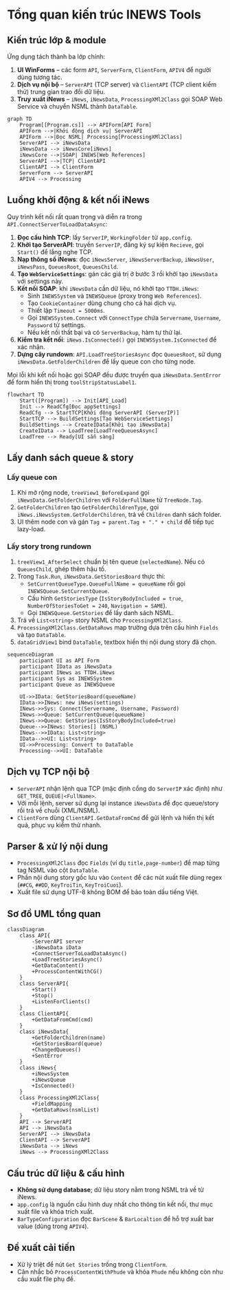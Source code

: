 # Tổng quan kiến trúc INEWS Tools

## Kiến trúc lớp & module
Ứng dụng tách thành ba lớp chính:

1. **UI WinForms** – các form `API`, `ServerForm`, `ClientForm`, `APIV4` để người dùng tương tác.
2. **Dịch vụ nội bộ** – `ServerAPI` (TCP server) và `ClientAPI` (TCP client kiểm thử) trung gian trao đổi dữ liệu.
3. **Truy xuất iNews** – `iNews`, `iNewsData`, `ProcessingXMl2Class` gọi SOAP Web Service và chuyển NSML thành `DataTable`.

```mermaid
graph TD
    Program[[Program.cs]] --> APIForm[API Form]
    APIForm -->|Khởi động dịch vụ| ServerAPI
    APIForm -->|Đọc NSML| Processing[ProcessingXMl2Class]
    ServerAPI --> iNewsData
    iNewsData --> iNewsCore[iNews]
    iNewsCore -->|SOAP| INEWS[Web References]
    ServerAPI -->|TCP| ClientAPI
    ClientAPI --> ClientForm
    ServerForm --> ServerAPI
    APIV4 --> Processing
```

## Luồng khởi động & kết nối iNews
Quy trình kết nối rất quan trọng và diễn ra trong `API.ConnectServerToLoadDataAsync`:

1. **Đọc cấu hình TCP**: lấy `ServerIP`, `WorkingFolder` từ `app.config`.
2. **Khởi tạo ServerAPI**: truyền `ServerIP`, đăng ký sự kiện `Recieve`, gọi `Start()` để lắng nghe TCP.
3. **Nạp thông số iNews**: đọc `iNewsServer`, `iNewsServerBackup`, `iNewsUser`, `iNewsPass`, `QueuesRoot`, `QueuesChild`.
4. **Tạo `WebServiceSettings`**: gán các giá trị ở bước 3 rồi khởi tạo `iNewsData` với settings này.
5. **Kết nối SOAP**: khi `iNewsData` cần dữ liệu, nó khởi tạo `TTDH.iNews`:
   - Sinh `INEWSSystem` và `INEWSQueue` (proxy trong `Web References`).
   - Tạo `CookieContainer` dùng chung cho cả hai dịch vụ.
   - Thiết lập `Timeout = 5000ms`.
   - Gọi `INEWSSystem.Connect` với `ConnectType` chứa `Servername`, `Username`, `Password` từ settings.
   - Nếu kết nối thất bại và có `ServerBackup`, hàm tự thử lại.
6. **Kiểm tra kết nối**: `iNews.IsConnected()` gọi `INEWSSystem.IsConnected` để xác nhận.
7. **Dựng cây rundown**: `API.LoadTreeStoriesAsync` đọc `QueuesRoot`, sử dụng `iNewsData.GetFolderChildren` để lấy queue con cho từng node.

Mọi lỗi khi kết nối hoặc gọi SOAP đều được truyền qua `iNewsData.SentError` để form hiển thị trong `toolStripStatusLabel1`.

```mermaid
flowchart TD
    Start([Program]) --> Init[API_Load]
    Init --> ReadCfg[Đọc appSettings]
    ReadCfg --> StartTCP[Khởi động ServerAPI (ServerIP)]
    StartTCP --> BuildSettings[Tạo WebServiceSettings]
    BuildSettings --> CreateIData[Khởi tạo iNewsData]
    CreateIData --> LoadTree[LoadTreeQueuesAsync]
    LoadTree --> Ready[UI sẵn sàng]
```

## Lấy danh sách queue & story
### Lấy queue con
1. Khi mở rộng node, `treeView1_BeforeExpand` gọi `iNewsData.GetFolderChildren` với `FolderFullName` từ `TreeNode.Tag`.
2. `GetFolderChildren` tạo `GetFolderChildrenType`, gọi `iNews.iNewsSystem.GetFolderChildren`, trả về `Children` danh sách folder.
3. UI thêm node con và gán `Tag = parent.Tag + "." + child` để tiếp tục lazy-load.

### Lấy story trong rundown
1. `treeView1_AfterSelect` chuẩn bị tên queue (`selectedName`). Nếu có `QueuesChild`, ghép thêm hậu tố.
2. Trong `Task.Run`, `iNewsData.GetStoriesBoard` thực thi:
   - `SetCurrentQueueType.QueueFullName = queueName` rồi gọi `INEWSQueue.SetCurrentQueue`.
   - Cấu hình `GetStoriesType` (`IsStoryBodyIncluded = true`, `NumberOfStoriesToGet = 240`, `Navigation = SAME`).
   - Gọi `INEWSQueue.GetStories` để lấy danh sách NSML.
3. Trả về `List<string>` story NSML cho `ProcessingXMl2Class`.
4. `ProcessingXMl2Class.GetDataRows` map trường dựa trên cấu hình `Fields` và tạo `DataTable`.
5. `dataGridView1` bind `DataTable`, textbox hiển thị nội dung story đã chọn.

```mermaid
sequenceDiagram
    participant UI as API Form
    participant IData as iNewsData
    participant INews as TTDH.iNews
    participant Sys as INEWSSystem
    participant Queue as INEWSQueue

    UI->>IData: GetStoriesBoard(queueName)
    IData->>INews: new iNews(settings)
    INews->>Sys: Connect(Servername, Username, Password)
    INews->>Queue: SetCurrentQueue(queueName)
    INews->>Queue: GetStories(IsStoryBodyIncluded=true)
    Queue-->>INews: Stories[] (NSML)
    INews-->>IData: List<string>
    IData-->>UI: List<string>
    UI->>Processing: Convert to DataTable
    Processing-->>UI: DataTable
```

## Dịch vụ TCP nội bộ
- `ServerAPI` nhận lệnh qua TCP (mặc định cổng do `ServerIP` xác định) như `GET_TREE`, `QUEUE|<FullName>`.
- Với mỗi lệnh, server sử dụng lại instance `iNewsData` để đọc queue/story rồi trả về chuỗi (XML/NSML).
- `ClientForm` dùng `ClientAPI.GetDataFromCmd` để gửi lệnh và hiển thị kết quả, phục vụ kiểm thử nhanh.

## Parser & xử lý nội dung
- `ProcessingXMl2Class` đọc `Fields` (ví dụ `title,page-number`) để map từng tag NSML vào cột `DataTable`.
- Phần nội dung story gốc lưu vào `Content` để các nút xuất file dùng regex (`##CG`, `##DD`, `KeyTroiTin`, `KeyTroiCuoi`).
- Xuất file sử dụng UTF-8 không BOM để bảo toàn dấu tiếng Việt.

## Sơ đồ UML tổng quan
```mermaid
classDiagram
    class API{
        -ServerAPI server
        -iNewsData iData
        +ConnectServerToLoadDataAsync()
        +LoadTreeStoriesAsync()
        +GetDataContent()
        +ProcessContentWithCG()
    }
    class ServerAPI{
        +Start()
        +Stop()
        +ListenForClients()
    }
    class ClientAPI{
        +GetDataFromCmd(cmd)
    }
    class iNewsData{
        +GetFolderChildren(name)
        +GetStoriesBoard(queue)
        +ChangedQueues()
        +SentError
    }
    class iNews{
        +iNewsSystem
        +iNewsQueue
        +IsConnected()
    }
    class ProcessingXMl2Class{
        +FieldMapping
        +GetDataRows(nsmlList)
    }
    API --> ServerAPI
    API --> iNewsData
    ServerAPI --> iNewsData
    ClientAPI --> ServerAPI
    iNewsData --> iNews
    iNews --> ProcessingXMl2Class
```

## Cấu trúc dữ liệu & cấu hình
- **Không sử dụng database**; dữ liệu story nằm trong NSML trả về từ iNews.
- `app.config` là nguồn cấu hình duy nhất cho thông tin kết nối, thư mục xuất file và khóa trích xuất.
- `BarTypeConfiguration` đọc `BarScene` & `BarLocaltion` để hỗ trợ xuất bar value (dùng trong `APIV4`).

## Đề xuất cải tiến
- Xử lý triệt để nút `Get Stories` trống trong `ClientForm`.
- Cân nhắc bỏ `ProcessContentWithPhude` và khóa `Phude` nếu không còn nhu cầu xuất file phụ đề.
